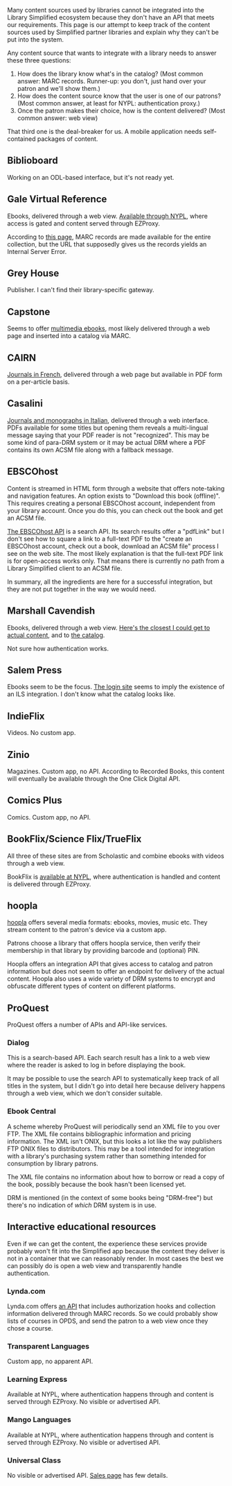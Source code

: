 Many content sources used by libraries cannot be integrated into the Library Simplified ecosystem because they don't have an API that meets our requirements. This page is our attempt to keep track of the content sources used by Simplified partner libraries and explain why they can't be put into the system.

Any content source that wants to integrate with a library needs to answer these three questions:

1. How does the library know what's in the catalog? (Most common answer: MARC records. Runner-up: you don't, just hand over your patron and we'll show them.)
2. How does the content source know that the user is one of our patrons? (Most common answer, at least for NYPL: authentication proxy.)
3. Once the patron makes their choice, how is the content delivered? (Most common answer: web view)

That third one is the deal-breaker for us. A mobile application needs self-contained packages of content.

## Biblioboard

Working on an ODL-based interface, but it's not ready yet.

## Gale Virtual Reference

Ebooks, delivered through a web view. [Available through NYPL](http://go.galegroup.com.i.ezproxy.nypl.org/ps/start.do?p=GVRL&u=nypl&authCount=1), where access is gated and content served through EZProxy.

According to [this page](http://support.gale.com/technical/697), MARC records are made available for the entire collection, but the URL that supposedly gives us the records yields an Internal Server Error.

## Grey House

Publisher. I can't find their library-specific gateway.

## Capstone

Seems to offer [multimedia ebooks](http://mycapstonelibrary.com/login/index.html), most likely delivered through a web page and inserted into a catalog via MARC.

## CAIRN

[Journals in French](http://www.cairn.info.i.ezproxy.nypl.org/), delivered through a web page but available in PDF form on a per-article basis.

## Casalini

[Journals and monographs in Italian](https://www.nypl.org/collections/articles-databases/editoria-italiana-online-fabrizio-serra-journals), delivered through a web interface. PDFs available for some titles but opening them reveals a multi-lingual message saying that your PDF reader is not "recognized". This may be some kind of para-DRM system or it may be actual DRM where a PDF contains its own ACSM file along with a fallback message.

## EBSCOhost

Content is streamed in HTML form through a website that offers note-taking and navigation features. An option exists to "Download this book (offline)". This requires creating a personal EBSCOhost account, independent from your library account. Once you do this, you can check out the book and get an ACSM file.

[The EBSCOhost API](https://support.ebsco.com/eit/ws.php) is a search API. Its search results offer a "pdfLink" but I don't see how to square a link to a full-text PDF to the "create an EBSCOhost account, check out a book, download an ACSM file" process I see on the web site. The most likely explanation is that the full-text PDF link is for open-access works only. That means there is currently no path from a Library Simplified client to an ACSM file.

In summary, all the ingredients are here for a successful integration, but they are not put together in the way we would need.

## Marshall Cavendish

Ebooks, delivered through a web view. [Here's the closest I could get to actual content](http://wdn.ipublishcentral.net/marshall_cavendish/viewinside/46771198771670), and to [the catalog](http://www.marshallcavendishebooks.com/product/adventures-benny).

Not sure how authentication works.

## Salem Press

Ebooks seem to be the focus. [The login site](http://online.salempress.com/) seems to imply the existence of an ILS integration. I don't know what the catalog looks like.

## IndieFlix

Videos. No custom app.

## Zinio

Magazines. Custom app, no API. According to Recorded Books, this content will eventually be available through the One Click Digital API.

## Comics Plus

Comics. Custom app, no API.

## BookFlix/Science Flix/TrueFlix

All three of these sites are from Scholastic and combine ebooks with videos through a web view.

BookFlix is [available at NYPL](http://bkflix.grolier.com.i.ezproxy.nypl.org/sw/node-33982/bk0030pr), where authentication is handled and content is delivered through EZProxy.

## hoopla

[hoopla](https://www.hoopladigital.com/) offers several media formats: ebooks, movies, music etc. They stream content to the patron's device via a custom app.

Patrons choose a library that offers hoopla service, then verify their membership in that library by providing barcode and (optional) PIN.

Hoopla offers an integration API that gives access to catalog and patron information but does not seem to offer an endpoint for delivery of the actual content. Hoopla also uses a wide variety of DRM systems to encrypt and obfuscate different types of content on different platforms.

## ProQuest

ProQuest offers a number of APIs and API-like services.

### Dialog

This is a search-based API. Each search result has a link to a web view where the reader is asked to log in before displaying the book.

It may be possible to use the search API to systematically keep track of all titles in the system, but I didn't go into detail here because delivery happens through a web view, which we don't consider suitable.

### Ebook Central

A scheme whereby ProQuest will periodically send an XML file to you over FTP. The XML file contains bibliographic information and pricing information. The XML isn't ONIX, but this looks a lot like the way publishers FTP ONIX files to distributors. This may be a tool intended for integration with a library's purchasing system rather than something intended for consumption by library patrons.

The XML file contains no information about how to borrow or read a copy of the book, possibly because the book hasn't been licensed yet.

DRM is mentioned (in the context of some books being "DRM-free") but there's no indication of _which_ DRM system is in use.

## Interactive educational resources

Even if we can get the content, the experience these services provide probably won't fit into the Simplified app because the content they deliver is not in a container that we can reasonably render. In most cases the best we can possibly do is open a web view and transparently handle authentication.

### Lynda.com

Lynda.com offers [an API](https://www.lynda.com/integration) that includes authorization hooks and collection information delivered through MARC records. So we could probably show lists of courses in OPDS, and send the patron to a web view once they chose a course.

### Transparent Languages

Custom app, no apparent API.

### Learning Express

Available at NYPL, where authentication happens through and content is served through EZProxy. No visible or advertised API.

### Mango Languages

Available at NYPL, where authentication happens through and content is served through EZProxy. No visible or advertised API.

### Universal Class

No visible or advertised API. [Sales page](http://company.universalclass.com/for-libraries.htm) has few details.

